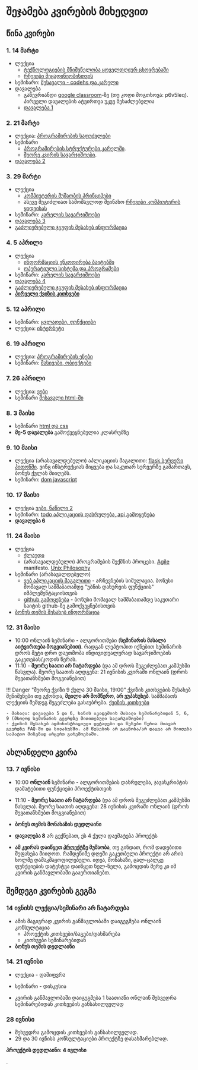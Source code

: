 # შეჯამება კვირების მიხედვით

## წინა კვირები 
### 1. 14 მარტი
- ლექცია
	- [ტექნოლოგიების მნიშვნელობა ყოველდღიურ ცხოვრებაში](/lectures/01_intro)
	- [რჩევები მეცადინეობისთვის](/study_guide)
- სემინარი: [შესავალი - codehs და კარელი](01_karel_setup)
- დავალება
	- გაწევრიანდი [google classroom](https://classroom.google.com/c/MjI4NjEwOTgxODEy?cjc=p6v5leq)-ზე (თუ კოდი მოგთხოვა: p6v5leq). პირველი დავალების ატვირთვა უკვე შესაძლებელია
	- [დავალება 1](homework/01_karel)

<!--
მიუხედავად იმისა, რომ თეორიულად ბევრს და რთულს არაფერს ვსწავლობთ, ეს კვირა სავსეა მრავალფეროვანი ინფორმაციით. ზედმეტად რომ არ გადაიტვირთოთ, საგნის დანარჩენ კომპონენტებზე - ქვიზი, ბონუსი, პროექტი, გამოცდა - მომავალ კვირებში, *რელევანტურ დროს* ვისაუბრებთ.
-->

### 2. 21 მარტი
- ლექცია: [პროგრამირების საფუძვლები](/lectures/02_introduction_to_programming)
- სემინარი
	- [პროგრამირების სტრუქტურები კარელში](/classwork/02_karel_intro). 
	- [მეორე კვირის სავარჯიშოები](/classwork/02_karel_structures). 
- [დავალება 2](homework/02_karel)


### 3. 29 მარტი
- ლექცია
	- [კომპიუტერის მუშაობის პრინციპები](/lectures/03_computers)
	- ასევე შეგიძლიათ სამომავლოდ შეინახო [რჩევები კომპიუტერის ყიდვისას](/lectures/03b_choosing_specs)
- სემინარი: [კარელის სავარჯიშოები](/classwork/03_karel_exercises)
- [დავალება 3](/homework/03_karel)
- [გაძლიერებული ჯგუფის შესახებ ინფორმაცია](/advanced_group)


### 4. 5 აპრილი
- ლექცია
	- [ინფორმაციის ენკოდირება ბაიტებში](/lectures/04_bits_bytes)
	- [ოპერატიული სისტემა და პროგრამები](/lectures/04b_os_files)
- სემინარი: [კარელის სავარჯიშოები](/classwork/04_karel_exercises)
- [დავალება 4](/homework/04_karel)
- [გაძლიერებული ჯგუფის შესახებ ინფორმაცია](/advanced_group)
- **[პირველი ქვიზის კითხვები](/other/quiz1)**

### 5. 12 აპრილი
- სემინარი: [ცვლადები, ფუნქციები](/classwork/05_drawing_structures)
- ლექცია: [ინტერნეტი](/lectures/05_internet)

### 6. 19 აპრილი
- ლექცია: [პროგრამირების ენები](/lectures/06_programming_languages)
- სემინარი: [მასივები, ობიექტები](/classwork/05_drawing_structures)

### 7. 26 აპრილი
- ლექცია: [ვები](/lectures/07_web)
- სემინარი [შესავალი html-ში](classwork/07_08_html_css.md)

### 8. 3 მაისი
- სემინარი [html და css](/classwork/07_08_html_css)
- **მე-5 დავალება** გამოქვეყნებულია კლასრუმზე

### 9. 10 მაისი
- ლექცია (არასავალდებულო) აპლიკაციის მაგალითი: [flask სერვერი პითონში](https://github.com/freeuni-digital-technologies/application_examples/tree/main/flask_example). ვინც ინსტრუქციას მიყვება და საკუთარ სერვერზე გამართავს, ბონუს ქულას მიიღებს.
- სემინარი: [dom javascript](/classwork/09_dom_javascript)

### 10. 17 მაისი
- ლექცია [ვები, ნაწილი 2](/lectures/10_web)
- სემინარი: [todo აპლიკაციის დასრულება, api გამოყენება](/classwork/10_todo_app_api)
- **დავალება 6**

### 11. 24 მაისი
- ლექცია
	- [ქლაუდი](/lectures/12_cloud)
	- (არასავალდებულო) პროგრამების შექმნის პროცესი. [Agile](https://en.wikipedia.org/wiki/Agile_software_development) manifesto. [Unix Philosophy](https://en.wikipedia.org/wiki/Unix_philosophy)
- სემინარი (არასავალდებულო)
	- [ვებ აპლიკაციის მაგალითი](https://github.com/iarigby/app_example/archive/refs/heads/main.zip) - არჩევნების სიმულაცია. ბონუსი მომავალ სამშაბათამდე "უბნის დახურვის ფუნქციის" იმპლემენტაციისთვის 
	- [github გამოყენება](https://freeuni-digital-technologies-archive.github.io/21f/lectures/09_git_github.html) - ბონუსი მომავალ სამშაბათამდე საკუთარი საიტის github-ზე გამოქვეყნებისთვის
- [ბონუს თემის შესახებ ინფორმაცია](/bonus_blog)
<!--
- დავალება 7
-->

### 12. 31 მაისი
- 10:00 ონლაინ სემინარი - ალგორითმები (**სემინარის მასალა აიტვირთება მოგვიანებით)**. რადგან ლეპტოპით იქნებით სემინარის დროს მეტი დრო დაეთმობა ინდივიდუალურად სავარჯიშოების გაკეთებას/კოდის წერას. 
- 11:10 - **მეორე საათი არ ჩატარდება** (და ამ დროს შეგეძლებათ კამპუსში წასვლა). მეორე საათის აღდგენა: 21 ივნისის კვირაში ონლაინ (დროს შევათანხმებთ მოგვიანებით)


<!--
- **ბონუს თემის საკითხის არჩევის დედლაინი**
-->

!!! Danger "მეორე ქვიზი 9 ქულა 30 მაისი, 19:00"
	ქვიზის კითხვების შესახებ შენიშვნები თუ გქონდა, **მეილი არ მომწერო, არ ვუპასუხებ**. სამშაბათს ლექციის შემდეგ შეგეძლება გასაუბრება. [ქვიზის კითხვები](/other/quiz2.md)

	- მასალა: დავალება 5 და 6, ხანის აკადემიის მასალა სემინარებიდან 5, 6, 9 (მხოლოდ სემინარის გვერდზე მითითებული სავარჯიშოები)
	- ქვიზის შესახებ ადმინისტრაციული დეტალები და წესები წერია მთავარ გვერდზე FAQ-ში და სილაბუსში. ამ წესების არ გაცნობა/არ დაცვა არ მიიღება საპატიო მიზეზად არცერთ გარემოებაში.

## ახლანდელი კვირა

### 13. 7 ივნისი
- 10:00 **ონლაინ** სემინარი - ალგორითმების დასრულება, ჯავასკრიპტის დამატებითი ფუნქციები პროექტისთვის
- 11:10 - **მეორე საათი არ ჩატარდება** (და ამ დროს შეგეძლებათ კამპუსში წასვლა). მეორე საათის აღდგენა: 28 ივნისის კვირაში ონლაინ (დროს შევათანხმებთ მოგვიანებით)

- **ბონუს თემის მონახაზის დედლაინი**
- **დავალება 8** არ გექნებათ, ეს 4 ქულა დაემატება პროექტს
- **ამ კვირას დაიწყეთ  [პროექტზე](/project) მუშაობა**, თუ გინდათ, რომ დადებითი შეფასება მიიღოთ. რამდენიმე დღეში გაკეთბული პროექტი არ არის ხოლმე დამაკმაყოფილებელი. იდეა, მონახაზი, ცალ-ცალკე ფუნქციების დატესტვა დაიწყეთ ნელ-ნელა, გამოცდის მერე კი იმ კვირის განმავლობაში გააერთიანებთ.

## შემდეგი კვირების გეგმა
### 14 ივნისს ლექცია/სემინარი არ ჩატარდება
- ამის მაგივრად კვირის განმავლობაში დაიგეგმება ონლაინ კონსულტაცია
	- პროექტის კითხვები/ბაგები/დახმარება
	- კითხვები სემინარებიდან
- **ბონუს თემის დედლაინი**

### 14. 21 ივნისი
- ლექცია - დაშიფვრა
- სემინარი - დისკუსია

- კვირის განმავლობაში დაიგეგმება 1 საათიანი ონლაინ შეხვედრა სემინარებიდან კითხვების განსახილველად

### 28 ივნისი
- შეხვედრა გამოცდის კითხვების განსახილველად.
- 29 და 30 ივნისს კონსულტაციები პროექტზე დასახმარებლად.

**პროექტის დედლაინი: 4 ივლისი**




<!--
- [ბონუს პრეზენტაციის ინსტრუქცია]()
-->
. 
<!--
!!! tip "_"
	- **ბონუს დისკუსია** დაიწყება ხოლმე ლექციამდე, დაახლოებით 9:55-ზე და გაგრძელდება 10-15 წუთი. მომდევნო დისკუსიის ბრიფი გამოქვეყნდება ხოლმე კვირის შეჯამებასთან ერთად. ქულები იწერება რამდენიმე სხვადასხვა დისკუსიაში (თუნდაც მინიმალური) მონაწილეობის შემდეგ. ბონუს დისკუსიის ქულების მიღება შესაძლებელია ლექციებზე/სემინარებზე აქტიურობითაც.
	- **შემდეგი სამშაბათის სამსჯელო თემა**: platform or publisher debate (ზოგადად და facebook/twitter შემთხვევაში). სტუდენტებისთვის გასაზიარებლად მოკლე რეზიუმეს გაკეთების სურვილი თუ ექნება ვინმემ, პრეზენტაციის ბონუს ქულას დავუწერ.
		- [Don't Try to Be a Publisher and a Platform at the Same Time](https://hbr.org/2015/01/dont-try-to-be-a-publisher-and-a-platform-at-the-same-time)
		- [Platforms Are Not Publishers](https://www.theatlantic.com/ideas/archive/2018/08/the-messy-democratizing-beauty-of-the-internet/567194/)
		- [https://www.editorandpublisher.com/stories/for-democracys-sake-social-media-platforms-must-be-deemed-publishers-under-section-230,180554](https://www.editorandpublisher.com/stories/for-democracys-sake-social-media-platforms-must-be-deemed-publishers-under-section-230,180554)
	
-->
<!--
- [მე-5 დავალებაში] (TODO) შედის ამ და შემდეგი კვირის მასალა. **მნიშვნელოვანია**, რომ **პირველი სამი გვერდი** დაიწყოთ ამ კვირას, რადგან საერთოდ სხვა გარემოა და დასაწყისში 1-2 საათი უბრალოდ მაგასთან შეჩვევა გინდათ.



!!! Danger "პირველი ქვიზი 9 ქულა 11 აპრილი, 19:20, 30 წუთი"
	- მინიმალური ზღვარი არ აქვს. 
	- **ქვიზის აღდგენა არ ჩატარდება**. თუ გააცდინეთ (ნებისმიერი მიზეზით) ან ქულის გაუმჯობესება გინდათ, შეგიძლიათ გააკეთოთ ბონუს დავალებები საგნის მეორე ნაწილში (ინფორმაცია მოგვიანებით დაიპოსტება)
	- მუდლზე ან კითხვებში შესაძლებელია შეცდომის გაპარვა, მათი გამოსწორების შემდეგ თქვენი თავდაპირველი ქულა შეიძლება გაიზარდოს **ან შემცირდეს**.	
	!!! Danger "ქვიზის კითხვების შესახებ შენიშვნები თუ გქონდათ"
		**მეილი არ მომწეროთ, არ ვუპასუხებ**. სამშაბათს 12:05-ზე შეგიძლიათ გასაუბრება

	- მასალა შევა მეოთხე კვირის ჩათვლით
	- ლექციიდან კითხვები არ იქნება, მხოლოდ კოდის სავარჯიშოებიდან და პროგრამირების სტრუქტურებზე. მეტწილად დავალებებიდან.
	- 1 და 2 ქულიანი ტესტური კითხვები
	- წინა წლის ქვიზის კითხვები შეგიძლიათ ნახოთ [აქ](https://freeuni-digital-technologies-archive.github.io/21f/info/quiz1.html). რამდენიმე კითხვაში შეცდომა იყო, სწორი პასუხისთვის ნუ გამოიყენებთ უბრალოდ მაგალითისთვის გადახედეთ
-->